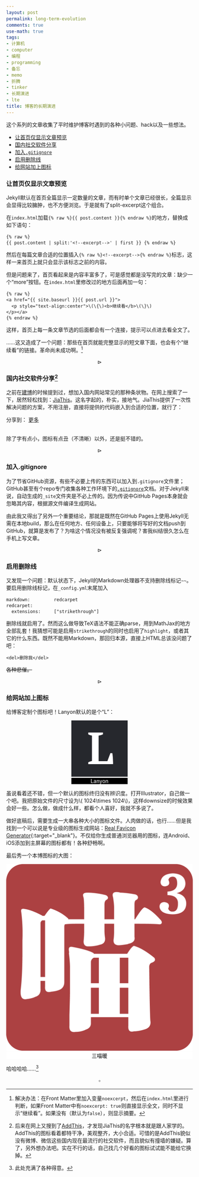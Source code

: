 ```yaml
---
layout: post
permalink: long-term-evolution
comments: true
use-math: true
tags:
- 计算机
- computer
- 编程
- programming
- 备忘
- memo
- 折腾
- tinker
- 长期演进
- lte
title: 博客的长期演进
---
```


这个系列的文章收集了平时维护博客时遇到的各种小问题、hack以及一些想法。

* [让首页仅显示文章预览]({{site.baseurl}}{{page.url}}/#让首页仅显示文章预览)
* [国内社交软件分享]({{site.baseurl}}{{page.url}}/#国内社交软件分享)
* [加入`.gitignore`]({{site.baseurl}}{{page.url}}/#加入`.gitignore`)
* [启用删除线]({{site.baseurl}}{{page.url}}/#启用删除线)
* [给网站加上图标]({{site.baseurl}}{{page.url}}/#给网站加上图标)

<!--excerpt-->

<div id='让首页仅显示文章预览'></div>

### 让首页仅显示文章预览

Jekyll默认在首页全篇显示一定数量的文章，而有时单个文章已经很长，全篇显示会显得比较臃肿，也不方便浏览。于是就有了split-excerpt这个组合。

在`index.html`加载`{% raw %}{{ post.content }}{% endraw %}`的地方，替换成如下语句：

	{% raw %}
	{{ post.content | split:'<!--excerpt-->' | first }}	{% endraw %}
	
然后在每篇文章合适的位置插入`{% raw %}<!--excerpt-->{% endraw %}`标志，这样一来首页上就只会显示该标志之前的内容。

但是问题来了，首页看起来是内容丰富多了，可是感觉都是没写完的文章：缺少一个“more”按钮。在`index.html`里修改过的地方后面再加一句：

    {% raw %}
    <a href="{{ site.baseurl }}{{ post.url }}">
      <p style="text-align:center">\(\{\)<b>继续看</b>\(\}\)
    </p></a>
    {% endraw %}

这样，首页上每一条文章节选的后面都会有一个连接，提示可以点进去看全文了。

……这又造成了一个问题：那些在首页就能完整显示的短文章下面，也会有个“继续看”的链接。革命尚未成功啊。[^excerpt]

[^excerpt]: 解决办法：在Front Matter里加入变量`noexcerpt`，然后在`index.html`里进行判断，如果Front Matter中有`noexcerpt: true`则直接显示全文，同时不显示“继续看”。如果没有（默认为`false`），则显示摘要。

$$\rhd$$

<div id='国内社交软件分享'></div>

### 国内社交软件分享[^jiathis]

[^jiathis]: 后来在网上又搜到了[AddThis](http://www.addthis.com/)，才发现JiaThis的名字根本就是跟人家学的。AddThis的图标看着都特干净，美观整齐，大小合适。可惜的是AddThis貌似没有微博、微信这些国内现在最流行的社交软件，而且貌似有撞墙的嫌疑。算了，另外想办法吧。实在不行的话，自己找几个好看的图标试试能不能给它换掉。

之前在[建博](/making-of-this-blog/)的时候提到过，想加入国内网站常见的那种条状物。在网上搜索了一下，居然轻松找到：[JiaThis](http://www.jiathis.com/)。这名字起的，朴实，接地气。JiaThis提供了一次性解决问题的方案，不用注册，直接将提供的代码嵌入到合适的位置，就行了：

<!-- JiaThis Button BEGIN -->
<div class="jiathis_style">
	<span class="jiathis_txt">分享到：</span>
	<a class="jiathis_button_tools_1"></a>
	<a class="jiathis_button_tools_2"></a>
	<a class="jiathis_button_tools_3"></a>
	<a class="jiathis_button_tools_4"></a>
	<a href="http://www.jiathis.com/share" class="jiathis jiathis_txt jiathis_separator jtico jtico_jiathis" target="_blank">更多</a>
	<a class="jiathis_counter_style"></a>
</div>
<script type="text/javascript" src="http://v3.jiathis.com/code/jia.js" charset="utf-8"></script>
<!-- JiaThis Button END -->
<br /> 

除了字有点小，图标有点丑（不清晰）以外，还是挺不错的。

$$\rhd$$

<div id='加入`.gitignore`'></div>

### 加入.gitignore

为了节省GitHub资源，有些不必要上传的东西可以加入到`.gitignore`文件里；GitHub甚至有个repo专门收集各种工作环境下的[`.gitignore`](https://github.com/github/gitignore)文档。对于Jekyll来说，自动生成的`_site`文件夹是不必上传的。因为传说中GitHub Pages本身就会忽略其内容，根据源文件编译生成网站。

由此我又得出了另外一个重要结论，那就是既然在GitHub Pages上使用Jekyll无需在本地build，那么在任何地方、任何设备上，只要能够将写好的文档push到GitHub，就算是发布了？为啥这个情况没有被反复强调呢？害我纠结很久怎么在手机上写文章。

$$\rhd$$

<div id='启用删除线'></div>

### 启用删除线

又发现一个问题：默认状态下，Jekyll的Markdown处理器不支持删除线标记`~~`。要启用删除线标记，在`_config.yml`末尾加入

	markdown:         redcarpet 
	redcarpet:   
	  extensions:     ["strikethrough"]

删除线就启用了。然而这么做导致TeX语法不能正确parse，用到MathJax的地方全部乱套！我猜想可能是启用`strikethrough`的同时也启用了`highlight`，或者其它的什么东西。既然不能用Markdown，那回归本源，直接上HTML总该没问题了吧：

	<del>删除我</del>
	
<del>各种悲催。</del>

$$\rhd$$

<div id="给网站加上图标"></div>

### 给网站加上图标

给博客定制个图标吧！Lanyon默认的是个“L”：

<div style="position: relative; max-width: 152px; margin: 0 auto;">
    <figure style="margin-left: 0; margin-right: 0;
        max-width: 100%;">
    <img title="Poole's Theme, Lanyon"
        src="/assets/images/lanyon-default-favicon-apple.png" 
        alt="Poole's Theme, Lanyon"
        style="margin-bottom:0;"/>
        <figcaption style="color: white;
            background-color: black;
            text-align: center;">
            Lanyon</figcaption>
    </figure>
</div>

虽说看着还不错，但一个默认的图标终归没有辨识度。打开Illustrator，自己做一个吧。我把原始文件的尺寸设为\\( 1024\times 1024\\)，这样downsize的时候效果会好一些。怎么做，做成什么样，都看个人喜好，我就不多说了。

做好底稿后，需要生成一大串各种大小的图标文件。人肉做的话，也行……但是我找到一个可以说是专业级的图标生成网站：[Real Favicon Generator](http://realfavicongenerator.net/){:target="_blank"}。不仅给你生成普通浏览器用的图标，连Android、iOS添加到主屏幕的图标都有！各种舒畅啊。

最后秀一个本博图标的大图：

<div style="position: relative; max-width: 600px; margin: 0 auto;">
    <figure style="margin-left: 0; margin-right: 0;
        max-width: 100%;">
    <img title="三喵暖"
        src="/assets/images/favicon-cutout-1024.png" 
        alt="三喵暖"
        style="margin-bottom:0;"/>
        <figcaption style="color: black;
            background-color: white;
            text-align: center;">
            三喵暖</figcaption>
    </figure>
</div>

哈哈哈哈……[^laugh]

[^laugh]:此处充满了各种得意。

$$\square$$
